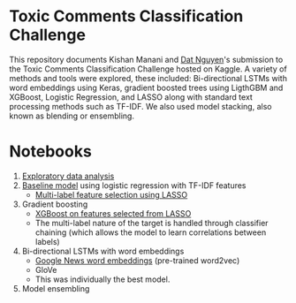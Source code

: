 Toxic Comments Classification Challenge
=======================================

This repository documents Kishan Manani and [Dat Nguyen](http://dkn22.github.io)'s submission to
the Toxic Comments Classification Challenge hosted on Kaggle. A variety
of methods and tools were explored, these included: Bi-directional LSTMs
with word embeddings using Keras, gradient boosted trees using LigthGBM
and XGBoost, Logistic Regression, and LASSO along with standard text
processing methods such as TF-IDF. We also used model stacking, also
known as blending or ensembling.

# Notebooks
1. [Exploratory data analysis](https://github.com/dkn22/kishan-dat-toxic-comment-challenge/blob/master/notebooks/1.1-eda.ipynb)
2. [Baseline model](https://github.com/dkn22/kishan-dat-toxic-comment-challenge/blob/master/notebooks/2.1-baseline-model.ipynb) using logistic regression with TF-IDF features
    - [Multi-label feature selection using LASSO](https://github.com/dkn22/kishan-dat-toxic-comment-challenge/blob/master/notebooks/2.1.2-multilabel-feature-selection.ipynb)
3. Gradient boosting
    - [XGBoost on features selected from LASSO](https://github.com/dkn22/kishan-dat-toxic-comment-challenge/blob/master/notebooks/2.3.1-pipeline-xgb.ipynb)
    - The multi-label nature of the target is handled through classifier chaining (which allows the model to learn correlations between labels)
4. Bi-directional LSTMs with word embeddings
    - [Google News word embeddings](https://github.com/dkn22/kishan-dat-toxic-comment-challenge/blob/master/notebooks/3.1-preprocessing-embeddings.ipynb) (pre-trained word2vec)
    - GloVe
    - This was individually the best model.
5. Model ensembling

